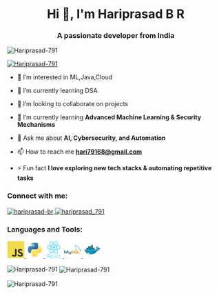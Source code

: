<h1 align="center">Hi 👋, I'm Hariprasad B R</h1>
<h3 align="center">A passionate developer from India</h3>

<p align="left"> <img src="https://komarev.com/ghpvc/?username=Hariprasad-791&label=Profile%20views&color=0e75b6&style=flat" alt="Hariprasad-791" /> </p>

<p align="left"> <a href="https://github.com/ryo-ma/github-profile-trophy"><img src="https://github-profile-trophy.vercel.app/?username=Hariprasad-791" alt="Hariprasad-791" /></a> </p>


- 👀 I’m interested in ML,Java,Cloud

- 🌱 I’m currently learning DSA

- 💞️ I’m looking to collaborate on projects

- 🌱 I’m currently learning **Advanced Machine Learning & Security Mechanisms**  

- 💬 Ask me about **AI, Cybersecurity, and Automation**  

- 📫 How to reach me **hari79168@gmail.com**  

- ⚡ Fun fact **I love exploring new tech stacks & automating repetitive tasks**  

<h3 align="left">Connect with me:</h3>
<p align="left">
<a href="https://www.linkedin.com/in/hariprasad-br/" target="_blank">
  <img align="center" src="https://raw.githubusercontent.com/rahuldkjain/github-profile-readme-generator/master/src/images/icons/Social/linkedin.svg" alt="hariprasad-br" height="30" width="40" />
</a>
<a href="https://twitter.com/hariprasad_791" target="blank"><img align="center" src="https://raw.githubusercontent.com/rahuldkjain/github-profile-readme-generator/master/src/images/icons/Social/twitter.svg" alt="hariprasad_791" height="30" width="40" /></a>
</p>

<h3 align="left">Languages and Tools:</h3>
<p align="left"> 
  <a href="https://developer.mozilla.org/en-US/docs/Web/JavaScript" target="_blank" rel="noreferrer"> 
    <img src="https://raw.githubusercontent.com/devicons/devicon/master/icons/javascript/javascript-original.svg" alt="javascript" width="40" height="40"/> 
  </a> 
  <a href="https://www.python.org/" target="_blank" rel="noreferrer"> 
    <img src="https://raw.githubusercontent.com/devicons/devicon/master/icons/python/python-original.svg" alt="python" width="40" height="40"/> 
  </a> 
  <a href="https://reactjs.org/" target="_blank" rel="noreferrer"> 
    <img src="https://raw.githubusercontent.com/devicons/devicon/master/icons/react/react-original-wordmark.svg" alt="react" width="40" height="40"/> 
  </a> 
  <a href="https://www.mysql.com/" target="_blank" rel="noreferrer"> 
    <img src="https://raw.githubusercontent.com/devicons/devicon/master/icons/mysql/mysql-original-wordmark.svg" alt="mysql" width="40" height="40"/> 
  </a> 
  <a href="https://www.docker.com/" target="_blank" rel="noreferrer"> 
    <img src="https://raw.githubusercontent.com/devicons/devicon/master/icons/docker/docker-original.svg" alt="docker" width="40" height="40"/> 
  </a> 
</p>

<p><img align="left" src="https://github-readme-stats.vercel.app/api/top-langs?username=Hariprasad-791&show_icons=true&locale=en&layout=compact" alt="Hariprasad-791" /></p>

<p>&nbsp;<img align="center" src="https://github-readme-stats.vercel.app/api?username=Hariprasad-791&show_icons=true&locale=en" alt="Hariprasad-791" /></p>

<p><img align="center" src="https://github-readme-streak-stats.herokuapp.com/?user=Hariprasad-791&" alt="Hariprasad-791" /></p>



<!---
Hariprasad-791/Hariprasad-791 is a ✨ special ✨ repository because its `README.md` (this file) appears on your GitHub profile.
You can click the Preview link to take a look at your changes.
--->
